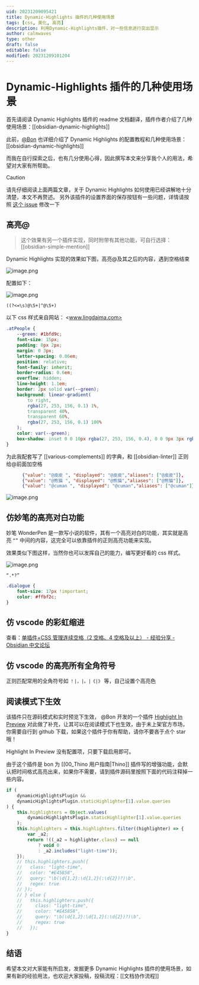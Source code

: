 ```yaml
---
uid: 20231209095421
title: Dynamic-Highlights 插件的几种使用场景
tags: [css, 美化, 高亮]
description: 利用Dynamic-Highlights插件，对一些信息进行突出显示
author: calmwaves
type: other
draft: false
editable: false
modified: 20231209101204
---
```


# Dynamic-Highlights 插件的几种使用场景

首先请阅读 Dynamic Highlights 插件的 readme 文档翻译，插件作者介绍了几种使用场景：[[obsidian-dynamic-highlights]]

此前，[@Bon](https://pkmer.cn/authors/bon) 也详细介绍了 Dynamic Highlights 的配置教程和几种使用场景：[[obsidian-dynamic-highlights]]

而我在自行探索之后，也有几分使用心得，因此撰写本文来分享我个人的用法，希望对大家有所帮助。

> [!caution]
> 请先仔细阅读上面两篇文章，关于 Dynamic Highlights 如何使用已经讲解地十分清楚，本文不再赘述。
> 另外该插件的设置界面的保存按钮有一些问题，详情请按照 [这个 issue](https://github.com/nothingislost/obsidian-dynamic-highlights/issues/72) 修改一下

## 高亮@

> 这个效果有另一个插件实现，同时附带有其他功能，可自行选择：[[obsidian-simple-mention]]

Dynamic Highlights 实现的效果如下图，高亮@及其之后的内容，遇到空格结束

![image.png](https://cdn.pkmer.cn/images/20231209095735.png!pkmer)

配置如下：

![image.png](https://cdn.pkmer.cn/images/20231209095825.png!pkmer)

```
((?<=\s)@\S+|^@\S+)
```

以下 css 样式来自网站： <www.lingdaima.com>

```css
.atPeople {
    --green: #1bfd9c;
    font-size: 15px;
    padding: 0px 2px;
    margin: 0 3px;
    letter-spacing: 0.06em;
    position: relative;
    font-family: inherit;
    border-radius: 0.6em;
    overflow: hidden;
    line-height: 1.1em;
    border: 2px solid var(--green);
    background: linear-gradient(
        to right,
        rgba(27, 253, 156, 0.1) 1%,
        transparent 40%,
        transparent 60%,
        rgba(27, 253, 156, 0.1) 100%
    );
    color: var(--green);
    box-shadow: inset 0 0 10px rgba(27, 253, 156, 0.4), 0 0 9px 3px rgba(27, 253, 156, 0.1);
}
```

为此我配套写了 [[various-complements]] 的字典，和 [[obsidian-linter]] 正则给@前面加空格

```json
      {"value": "@皮皮 ", "displayed": "@皮皮","aliases": ["@皮皮"]},
      {"value": "@熊猫 ", "displayed": "@熊猫","aliases": ["@熊猫"]},
      {"value": "@cuman ", "displayed": "@cuman","aliases": ["@cuman"]},
```

![image.png](https://cdn.pkmer.cn/images/20231209095838.png!pkmer)

## 仿妙笔的高亮对白功能

妙笔 WonderPen 是一款写小说的软件，其有一个高亮对白的功能，其实就是高亮 `“”` 中间的内容，这完全可以依靠插件的正则高亮功能来实现。

效果类似下图这样，当然你也可以发挥自己的能力，编写更好看的 css 样式。

![image.png](https://cdn.pkmer.cn/images/20231209095855.png!pkmer)

```
“.*?”
```

```css
.dialogue {
    font-size: 17px !important;
    color: #ffbf2c;
}
```

## 仿 vscode 的彩虹缩进

查看：[单插件+CSS 管理连续空格（2 空格、4 空格及以上） - 经验分享 - Obsidian 中文论坛](https://forum-zh.obsidian.md/t/topic/26298)

## 仿 vscode 的高亮所有全角符号

正则匹配常用的全角符号如 `！|，|。|《|》` 等，自己设置个高亮色

## 阅读模式下生效

该插件只在源码模式和实时预览下生效， @Bon 开发的一个插件 [Highlight In Preview](https://github.com/Quorafind/Obsidian-Highlight-In-Preview) 对此做了补充，让其可以在阅读模式下也生效，由于未上架官方市场，你需要自行到 github 下载，如果这个插件于你有帮助，请你不要吝于点个 star 哦！

Highlight In Preview 没有配置项，只要下载启用即可。

由于这个插件是 bon 为 [[00_Thino 用户指南|Thino]] 插件写的增强功能，会默认把时间格式高亮出来，如果你不需要，请到插件源码里按照下面的代码注释掉一些内容。

```js
if (
    dynamicHighlightsPlugin &&
    dynamicHighlightsPlugin.staticHighlighter[1].value.queries
) {
    this.highlighters = Object.values(
        dynamicHighlightsPlugin.staticHighlighter[1].value.queries
    );
    this.highlighters = this.highlighters.filter((highlighter) => {
        var _a2;
        return !((_a2 = highlighter.class) == null
            ? void 0
            : _a2.includes("light-time"));
    });
    // this.highlighters.push({
    //   class: "light-time",
    //   color: "#E45858",
    //   query: "\b(\d{1,2}:\d{1,2}(:\d{2})?)\b",
    //   regex: true
    // });
    // } else {
    //   this.highlighters.push({
    //     class: "light-time",
    //     color: "#E45858",
    //     query: "\b(\d{1,2}:\d{1,2}(:\d{2})?)\b",
    //     regex: true
    //   });
}
```

## 结语

希望本文对大家能有所启发，发掘更多 Dynamic Highlights 插件的使用场景，如果有新的经验用法，也欢迎大家投稿，投稿流程：[[文档协作流程]]
